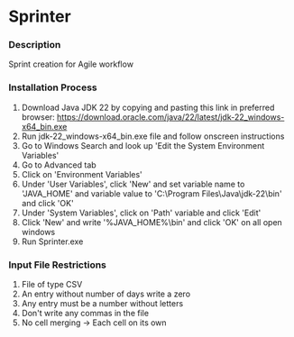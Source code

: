 # Sprinter
### Description
Sprint creation for Agile workflow

### Installation Process
1. Download Java JDK 22 by copying and pasting this link in preferred browser: https://download.oracle.com/java/22/latest/jdk-22_windows-x64_bin.exe 
2. Run jdk-22_windows-x64_bin.exe file and follow onscreen instructions 
3. Go to Windows Search and look up 'Edit the System Environment Variables'
4. Go to Advanced tab 
5. Click on 'Environment Variables'
6. Under 'User Variables', click 'New' and set variable name to 'JAVA_HOME' and variable value to 'C:\Program Files\Java\jdk-22\bin' and click 'OK'
7. Under 'System Variables', click on 'Path' variable and click 'Edit'
8. Click 'New' and write '%JAVA_HOME%\bin' and click 'OK' on all open windows 
9. Run Sprinter.exe

### Input File Restrictions
1. File of type CSV
2. An entry without number of days write a zero
3. Any entry must be a number without letters
4. Don't write any commas in the file
5. No cell merging -> Each cell on its own
